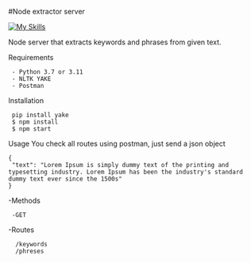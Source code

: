 #Node extractor server

[![My Skills](https://skills.thijs.gg/icons?i=nodejs,express,javascript,&theme=dark)](https://skills.thijs.gg)

Node server that extracts keywords and phrases from given text.

Requirements
```
 - Python 3.7 or 3.11
 - NLTK YAKE
 - Postman
```
Installation
```
 pip install yake
 $ npm install
 $ npm start
```   
Usage
  You check all routes using postman, just send a json object 
```
{
 "text": "Lorem Ipsum is simply dummy text of the printing and typesetting industry. Lorem Ipsum has been the industry's standard dummy text ever since the 1500s"
}

```
-Methods
```
 -GET

```
  -Routes
```
  /keywords
  /phreses

```

